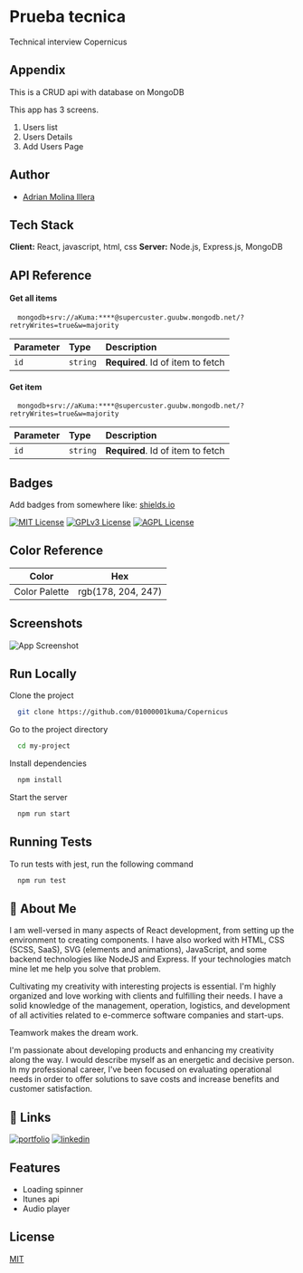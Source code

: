 
# Prueba tecnica

Technical interview Copernicus


## Appendix

This is a CRUD api with database on MongoDB

This app has 3 screens.

1. Users list
2. Users Details
3. Add Users Page

## Author

- [Adrian Molina Illera](https://github.com/01000001kuma?tab=repositories)


## Tech Stack

**Client:** React, javascript, html, css
**Server:** Node.js, Express.js, MongoDB




## API Reference

#### Get all items

```http
  mongodb+srv://aKuma:****@supercuster.guubw.mongodb.net/?retryWrites=true&w=majority
```

| Parameter | Type     | Description                       |
| :-------- | :------- | :-------------------------------- |
| `id`      | `string` | **Required**. Id of item to fetch |

#### Get item

```http
  mongodb+srv://aKuma:****@supercuster.guubw.mongodb.net/?retryWrites=true&w=majority
```

| Parameter | Type     | Description                       |
| :-------- | :------- | :-------------------------------- |
| `id`      | `string` | **Required**. Id of item to fetch |




## Badges

Add badges from somewhere like: [shields.io](https://shields.io/)

[![MIT License](https://img.shields.io/badge/License-MIT-green.svg)](https://choosealicense.com/licenses/mit/)
[![GPLv3 License](https://img.shields.io/badge/License-GPL%20v3-yellow.svg)](https://opensource.org/licenses/)
[![AGPL License](https://img.shields.io/badge/license-AGPL-blue.svg)](http://www.gnu.org/licenses/agpl-3.0)

## Color Reference

| Color             | Hex                                                                |
| ----------------- | ------------------------------------------------------------------ |
| Color Palette | rgb(178, 204, 247) |


## Screenshots

![App Screenshot](https://i.postimg.cc/DwCCR3WM/Fire-Shot-Capture-110-Copernicus-localhost.png)


## Run Locally

Clone the project

```bash
  git clone https://github.com/01000001kuma/Copernicus
```

Go to the project directory

```bash
  cd my-project
```

Install dependencies

```bash
  npm install
```

Start the server

```bash
  npm run start
```


## Running Tests

To run tests with jest, run the following command

```bash
  npm run test
```


## 🚀 About Me
I am well-versed in many aspects of React development, from setting up the environment to creating components. I have also worked with HTML, CSS (SCSS, SaaS), SVG (elements and animations), JavaScript, and some backend technologies like NodeJS and Express. If your technologies match mine let me help you solve that problem.

Cultivating my creativity with interesting projects is essential. I'm highly organized and love working with clients and fulfilling their needs. I have a solid knowledge of the management, operation, logistics, and development of all activities related to e-commerce software companies and start-ups. 

Teamwork makes the dream work. 

I'm passionate about developing products and enhancing my creativity along the way. I would describe myself as an energetic and decisive person. In my professional career, I've been focused on evaluating operational needs in order to offer solutions to save costs and increase benefits and customer satisfaction.


## 🔗 Links
[![portfolio](https://img.shields.io/badge/my_portfolio-000?style=for-the-badge&logo=ko-fi&logoColor=white)](https://adrianmol.netlify.app/)
[![linkedin](https://img.shields.io/badge/linkedin-0A66C2?style=for-the-badge&logo=linkedin&logoColor=white)](https://www.linkedin.com/in/adrian-molina/)


## Features

- Loading spinner
- Itunes api
- Audio player


## License

[MIT](https://choosealicense.com/licenses/mit/)

